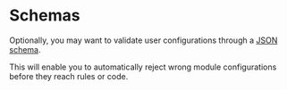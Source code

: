 # Schemas

Optionally, you may want to validate user configurations through a [JSON schema](https://json-schema.org/understanding-json-schema/reference/array).

This will enable you to automatically reject wrong module configurations before they reach rules or code.
